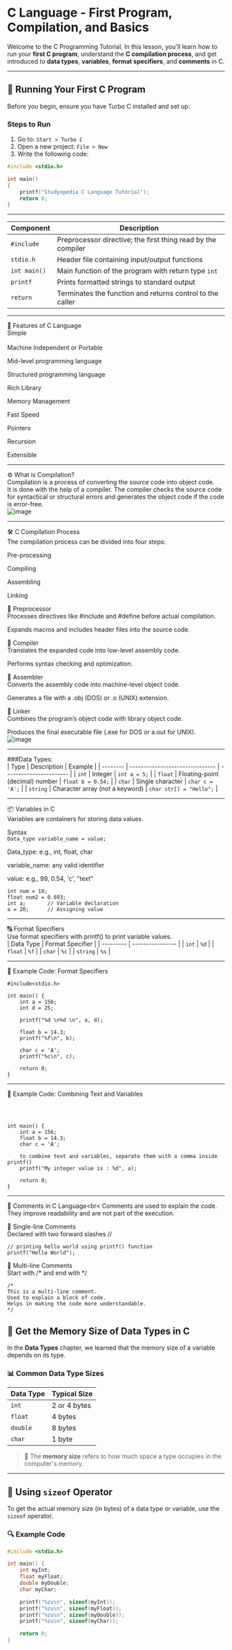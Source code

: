 # C Language - First Program, Compilation, and Basics

Welcome to the C Programming Tutorial. In this lesson, you'll learn how to run your **first C program**, understand the **C compilation process**, and get introduced to **data types**, **variables**, **format specifiers**, and **comments** in C.

---

## 🚀 Running Your First C Program

Before you begin, ensure you have Turbo C installed and set up.

### Steps to Run

1. Go to: `Start > Turbo C`
2. Open a new project: `File > New`
3. Write the following code:

```c
#include <stdio.h>

int main()
{
    printf("Studyopedia C Language Tutorial"); 
    return 0;
}
```
---
| Component    | Description                                                  |
| ------------ | ------------------------------------------------------------ |
| `#include`   | Preprocessor directive; the first thing read by the compiler |
| `stdio.h`    | Header file containing input/output functions                |
| `int main()` | Main function of the program with return type `int`          |
| `printf`     | Prints formatted strings to standard output                  |
| `return`     | Terminates the function and returns control to the caller    |

---

🌟 Features of C Language<br>
Simple<br>
<br>
Machine Independent or Portable<br>

Mid-level programming language<br>

Structured programming language<br>

Rich Library<br>

Memory Management<br>

Fast Speed<br>

Pointers<br>

Recursion<br>

Extensible<br>

---
⚙️ What is Compilation?<br>
Compilation is a process of converting the source code into object code.<br>
It is done with the help of a compiler. The compiler checks the source code for syntactical or structural errors and generates the object code if the code is error-free.<br>![image](https://github.com/user-attachments/assets/2b1b3b50-642c-4612-bfd6-232ec9eb2059)
<br>


---
🛠️ C Compilation Process <br>
The compilation process can be divided into four steps: <br>

Pre-processing <br>

Compiling <br>

Assembling <br>

Linking <br>

🔸 Preprocessor <br>
Processes directives like #include and #define before actual compilation. <br>

Expands macros and includes header files into the source code. <br>

🔸 Compiler <br>
Translates the expanded code into low-level assembly code. <br>

Performs syntax checking and optimization. <br>

🔸 Assembler <br>
Converts the assembly code into machine-level object code. <br>

Generates a file with a .obj (DOS) or .o (UNIX) extension. <br>

🔸 Linker <br>
Combines the program’s object code with library object code. <br>

Produces the final executable file (.exe for DOS or a.out for UNIX). <br>
![image](https://github.com/user-attachments/assets/ff56cf6a-9e3e-4a24-bea8-f35ce9f91e9b)

---
###Data Types:<br>
| Type     | Description                     | Example                 |
| -------- | ------------------------------- | ----------------------- |
| `int`    | Integer                         | `int a = 5;`            |
| `float`  | Floating-point (decimal) number | `float b = 0.54;`       |
| `char`   | Single character                | `char c = 'A';`         |
| `string` | Character array (not a keyword) | `char str[] = "Hello";` |


---
📦 Variables in C <br>
Variables are containers for storing data values.<br>

Syntax<br>
```Data_type variable_name = value;```

Data_type: e.g., int, float, char<br>

variable_name: any valid identifier<br>

value: e.g., 99, 0.54, 'c', "text"<br>

```
int num = 10;
float num2 = 0.693;
int a;       // Variable declaration
a = 20;      // Assigning value

```
---
🔠 Format Specifiers <br>
Use format specifiers with printf() to print variable values.<br>
| Data Type | Format Specifier |
| --------- | ---------------- |
| `int`     | `%d`             |
| `float`   | `%f`             |
| `char`    | `%c`             |
| `string`  | `%s`             |

---
🧾 Example Code: Format Specifiers
<br>

```
#include<stdio.h>

int main() {
    int a = 156;
    int d = 25;

    printf("%d \n%d \n", a, d);

    float b = 14.3;
    printf("%f\n", b);

    char c = 'A';
    printf("%c\n", c);

    return 0;
}
```
---
📝 Example Code: Combining Text and Variables

<br>

```#include<stdio.h>

int main() {
    int a = 156;
    float b = 14.3;
    char c = 'A';

    to combine text and variables, separate them with a comma inside printf()
    printf("My integer value is : %d", a);

    return 0;
}
```



---

💬 Comments in C Language<br<
Comments are used to explain the code. They improve readability and are not part of the execution.<br>

🔹 Single-line Comments<br>
Declared with two forward slashes //

```
// printing hello world using printf() function
printf("Hello World");
```

🔸 Multi-line Comments<br>
Start with /* and end with */<br>
```
/*
This is a multi-line comment.
Used to explain a block of code.
Helps in making the code more understandable.
*/
```


## 🧠 Get the Memory Size of Data Types in C

In the **Data Types** chapter, we learned that the memory size of a variable depends on its type.

### 📊 Common Data Type Sizes

| Data Type | Typical Size      |
|-----------|-------------------|
| `int`     | 2 or 4 bytes       |
| `float`   | 4 bytes            |
| `double`  | 8 bytes            |
| `char`    | 1 byte             |

> 🧩 The **memory size** refers to how much space a type occupies in the computer's memory.

---

## 📏 Using `sizeof` Operator

To get the actual memory size (in bytes) of a data type or variable, use the `sizeof` operator.

### 🔍 Example Code

```c
#include <stdio.h>

int main() {
    int myInt;
    float myFloat;
    double myDouble;
    char myChar;

    printf("%zu\n", sizeof(myInt));
    printf("%zu\n", sizeof(myFloat));
    printf("%zu\n", sizeof(myDouble));
    printf("%zu\n", sizeof(myChar));

    return 0;
}
```
